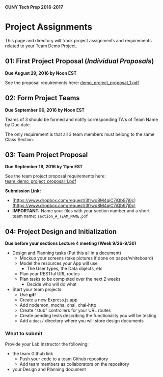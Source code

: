 **CUNY Tech Prep 2016-2017**
# Project Assignments

This page and directory will track project assignments and requirements related to your Team Demo Project.

## 01: First Project Proposal (_Individual Proposals_)
**Due August 29, 2016 by Noon EST**

See the proposal requirements here: [demo_project_proposal_1.pdf](demo_project_proposal_1.pdf)


## 02: Form Project Teams
**Due September 06, 2016 by Noon EST**

Teams of 3 should be formed and notify corresponding TA's of Team Name by Due date.

The only requirement is that all 3 team members must belong to the same Class Section.

## 03: Team Project Proposal
**Due September 19, 2016 by 11pm EST**

See the team project proposal requirements here: [team_demo_project_proposal_1.pdf](team_demo_project_proposal_1.pdf)

**Submission Link:** 

- [https://www.dropbox.com/request/3frwo8M4qiC7iQb97j0c](https://www.dropbox.com/request/3frwo8M4qiC7iQb97j0c)
- **IMPORTANT:** Name your files with your section number and a short team name: `section_#_TEAM_NAME.pdf`

## 04: Project Design and Initialization
**Due before your sections Lecture 4 meeting (Week 9/26-9/30)**

* Design and Planning tasks (Put this all in a document)
    - Mockup your screens (take pictures if done on paper/whiteboard)
    - Model the resources your App will use
        + The User types, the Data objects, etc 
    - Plan your RESTful URL routes
    - Plan tasks to be completed over the next 2 weeks
        + Decide who will do what
* Start your team projects
    - Use **git!**
    - Create a new Express.js app
    - Add nodemon, mocha, chai, chai-http
    - Create "stub" controllers for your URL routes
    - Create pending tests describing the functionality you will be testing
    - Add a `docs/` directory where you will store design documents

### What to submit

Provide your Lab Instructor the following:

- the team Github link
    + Push your code to a team Github repository
    + Add team members as collaborators on the repository
- your Design and Planning document
